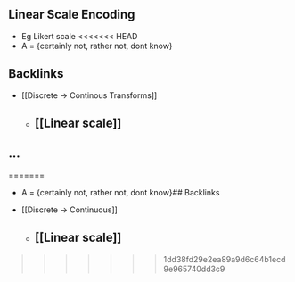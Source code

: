 ## Linear Scale Encoding
- Eg Likert scale
<<<<<<< HEAD
- A = {certainly not, rather not, dont know}



## Backlinks
* [[Discrete -> Continous Transforms]]
	* ## [[Linear scale]]

## ...
=======
- A = {certainly not, rather not, dont know}## Backlinks
* [[Discrete -> Continuous]]
	* ## [[Linear scale]]

>>>>>>> 1dd38fd29e2ea89a9d6c64b1ecd9e965740dd3c9

